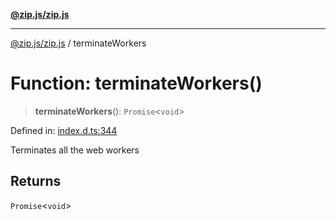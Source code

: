 [**@zip.js/zip.js**](../README.md)

***

[@zip.js/zip.js](../globals.md) / terminateWorkers

# Function: terminateWorkers()

> **terminateWorkers**(): `Promise`\<`void`\>

Defined in: [index.d.ts:344](https://github.com/gildas-lormeau/zip.js/blob/cd8507443514e12617ac25921566eb3131bcdbff/index.d.ts#L344)

Terminates all the web workers

## Returns

`Promise`\<`void`\>
